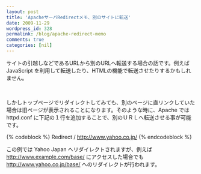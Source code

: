 ```yaml
---
layout: post
title: 'ApacheサーバRedirectメモ、別のサイトに転送'
date: 2009-11-29
wordpress_id: 328
permalink: /blog/apache-redirect-memo
comments: true
categories: [nil]
---
```

<div class="section">
<p>サイトの引越しなどであるURLから別のURLへ転送する場合の話です。例えば JavaScript を利用して転送したり、HTMLの機能で転送させたりするかもしれません。</p>
<br/>
<p>しかしトップページでリダイレクトしてみても、別のページに直リンクしていた場合は旧ページが表示されることになります。そのような時に、Apache では httpd.conf に下記の１行を追加することで、別のＵＲＬへ転送させる事が可能です。</p>
{% codeblock %}
Redirect / <a href="http://www.yahoo.co.jp/" target="_blank">http://www.yahoo.co.jp/</a>
{% endcodeblock %}
<p>この例では Yahoo Japan へリダイレクトされますが、例えば <a href="http://www.example.com/base/" target="_blank">http://www.example.com/base/</a> にアクセスした場合でも <a href="http://www.yahoo.co.jp/base/" target="_blank">http://www.yahoo.co.jp/base/</a> へのリダイレクトが行われます。</p>
</div>
